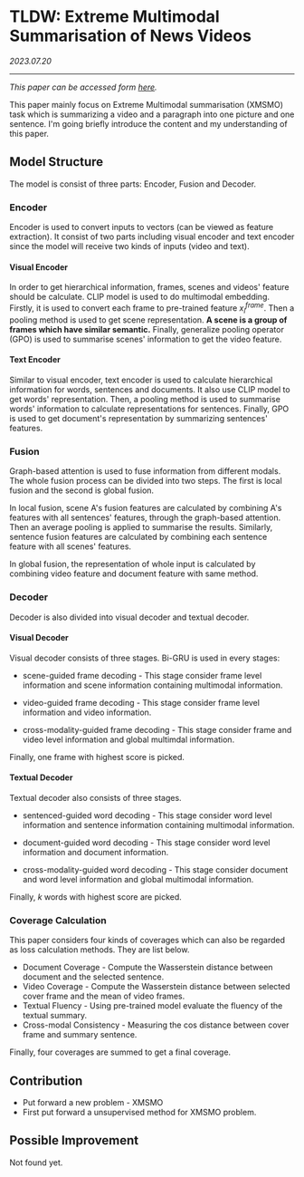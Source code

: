 # TLDW: Extreme Multimodal Summarisation of News Videos
*2023.07.20*

---

*This paper can be accessed form [here](https://arxiv.org/abs/2210.08481).*


This paper mainly focus on Extreme Multimodal summarisation (XMSMO) task which is summarizing a video and a paragraph into one picture and one sentence. I'm going briefly introduce the content and my understanding of this paper.
## Model Structure
The model is consist of three parts: Encoder, Fusion and Decoder.
### Encoder
Encoder is used to convert inputs to vectors (can be viewed as feature extraction). It consist of two parts including visual encoder and text encoder since the model will receive two kinds of inputs (video and text).
#### Visual Encoder
In order to get hierarchical information, frames, scenes and videos' feature should be calculate. CLIP model is used to do multimodal embedding. Firstly, it is used to convert each frame to pre-trained feature $x^{frame}_i$. Then a pooling method is used to get scene representation. **A scene is a group of frames which have similar semantic.** Finally, generalize pooling operator (GPO) is used to summarise scenes' information to get the video feature.

#### Text Encoder
Similar to visual encoder, text encoder is used to calculate hierarchical information for words, sentences and documents. It also use CLIP model to get words' representation. Then, a pooling method is used to summarise words' information to calculate representations for sentences. Finally, GPO is used to get document's representation by summarizing sentences' features.

### Fusion
Graph-based attention is used to fuse information from different modals. The whole fusion process can be divided into two steps. The first is local fusion and the second is global fusion.

In local fusion, scene A's fusion features are calculated by  combining A's features with all sentences' features, through the graph-based attention. Then an average pooling is applied to summarise the results. Similarly, sentence fusion features are calculated by combining each sentence feature with all scenes' features.

In global fusion, the representation of whole input is calculated by combining video feature and document feature with same method.


### Decoder
Decoder is also divided into visual decoder and textual decoder.

#### Visual Decoder
Visual decoder consists of three stages. Bi-GRU is used in every stages:
- scene-guided frame decoding - This stage consider frame level information and scene information containing multimodal information.

- video-guided frame decoding - This stage consider frame level information and video information.

- cross-modality-guided frame decoding - This stage consider frame and video level information and global multimdal information.

Finally, one frame with highest score is picked.

#### Textual Decoder
Textual decoder also consists of three stages.
- sentenced-guided word decoding - This stage consider word level information and sentence information containing multimodal information.

- document-guided word decoding - This stage consider word level information and document information.

- cross-modality-guided word decoding - This stage consider document and word level information and global multimodal information.

Finally, *k* words with highest score are picked.

### Coverage Calculation
This paper considers four kinds of coverages which can also be regarded as loss calculation methods. They are list below.
- Document Coverage - Compute the Wasserstein distance between document and the selected sentence.
- Video Coverage - Compute the Wasserstein distance between selected cover frame and the mean of video frames.
- Textual Fluency - Using pre-trained model evaluate the fluency of the textual summary.
- Cross-modal Consistency - Measuring the cos distance between cover frame and summary sentence.

Finally, four coverages are summed to get a final coverage.
## Contribution
- Put forward a new problem - XMSMO
- First put forward a unsupervised method for XMSMO problem.

## Possible Improvement
Not found yet.